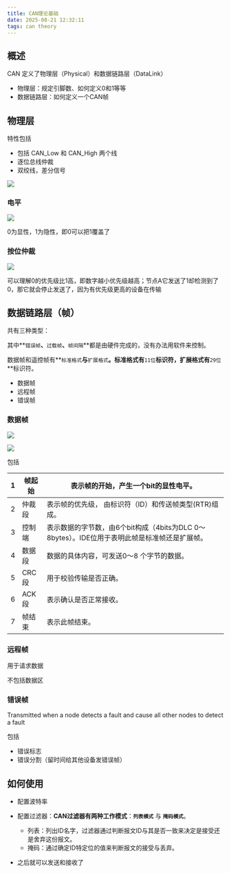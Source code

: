 ```yaml
---
title: CAN理论基础
date: 2025-08-21 12:32:11
tags: can theory
---
```


## 概述

CAN 定义了物理层（Physical）和数据链路层（DataLink）

- 物理层：规定引脚数、如何定义0和1等等
- 数据链路层：如何定义一个CAN帧

## 物理层

特性包括

- 包括 CAN_Low 和 CAN_High 两个线
- 逐位总线仲裁
- 双绞线，差分信号

![](1.png)

### 电平

![](2.png)

0为显性，1为隐性，即0可以把1覆盖了

### 按位仲裁

![](3.png)

可以理解0的优先级比1高，即数字越小优先级越高；节点A它发送了1却检测到了0，那它就会停止发送了，因为有优先级更高的设备在传输

## 数据链路层（帧）

共有三种类型：

其中**`错误帧`**、**`过载帧`**、**`帧间隔`**都是由硬件完成的，没有办法用软件来控制。

数据帧和遥控帧有**`标准格式`**与**`扩展格式`**。标准格式有**`11位`**标识符，扩展格式有**`29位`**标识符。

- 数据帧
- 远程帧
- 错误帧

### 数据帧

![](4.png)

![](5.png)

包括

| 1    | 帧起始 | 表示帧的开始，产生一个bit的显性电平。                        |
| ---- | ------ | ------------------------------------------------------------ |
| 2    | 仲裁段 | 表示帧的优先级， 由标识符（ID）和传送帧类型(RTR)组成。       |
| 3    | 控制端 | 表示数据的字节数，由6个bit构成（4bits为DLC 0～8bytes）。IDE位用于表明此帧是标准帧还是扩展帧。 |
| 4    | 数据段 | 数据的具体内容，可发送0～8 个字节的数据。                    |
| 5    | CRC段  | 用于校验传输是否正确。                                       |
| 6    | ACK段  | 表示确认是否正常接收。                                       |
| 7    | 帧结束 | 表示此帧结束。                                               |

### 远程帧

用于请求数据

不包括数据区

### 错误帧

Transmitted when a node detects a fault and cause all other nodes to detect a fault

包括

- 错误标志
- 错误分割（留时间给其他设备发错误帧）

## 如何使用

- 配置波特率
- 配置过滤器：**CAN过滤器有两种工作模式**：**`列表模式`** 与 **`掩码模式`**。
  - 列表：列出ID名字，过滤器通过判断报文ID与其是否一致来决定是接受还是舍弃这份报文。
  - 掩码：通过确定ID特定位的值来判断报文的接受与丢弃。

- 之后就可以发送和接收了
